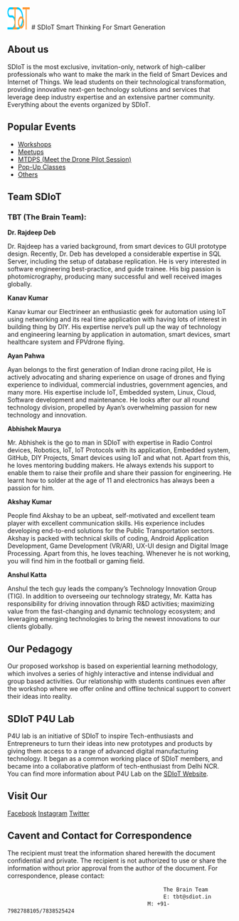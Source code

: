 <img src="SDIoT New Logo.png" height="50" width ="50">
# SDIoT 
Smart Thinking For Smart Generation

## About us
SDIoT is the most exclusive, invitation-only, network of high-caliber professionals who want to make the mark
in the field of Smart Devices and Internet of Things. We lead students on their technological
transformation, providing innovative next-gen technology solutions and services that leverage deep
industry expertise and an extensive partner community. Everything about the events organized by SDIoT. 

## Popular Events
+ [Workshops](/Workshops)
+ [Meetups](/Meetups)
+ [MTDPS (Meet the Drone Pilot Session)](/MTDPS)
+ [Pop-Up Classes](/Pop-Up)
+ [Others](/Others)

## Team SDIoT 
### TBT (The Brain Team):
**Dr. Rajdeep Deb**

Dr. Rajdeep has a varied background, from smart devices to GUI prototype design. Recently, Dr. Deb has developed a considerable expertise in SQL Server, including the setup of database replication. He is very interested in software engineering best-practice, and guide trainee. His big passion is photomicrography, producing many successful and well received images globally.

**Kanav Kumar**

Kanav kumar our Electrineer an enthusiastic geek for automation using IoT using networking and its real time application with having lots of interest in building thing by DIY. His expertise nerve’s pull up the way of technology and engineering learning by application in automation, smart devices, smart healthcare system and FPVdrone flying.

**Ayan Pahwa**

Ayan belongs to the first generation of Indian drone racing pilot, He is actively advocating and sharing experience on usage of drones and flying experience to individual, commercial industries, government agencies, and many more. His expertise include IoT, Embedded system, Linux, Cloud, Software development and maintenance. He looks after our all round technology division, propelled by Ayan’s overwhelming passion for new technology and innovation.

**Abhishek Maurya**

Mr. Abhishek is the go to man in SDIoT with expertise in Radio Control devices, Robotics, IoT, IoT Protocols with its application, Embedded system, GitHub, DIY Projects, Smart devices using IoT and what not. Apart from this, he loves mentoring budding makers. He always extends his support to enable them to raise their profile and share their passion for engineering. He learnt how to solder at the age of 11 and electronics has always been a passion for him.

**Akshay Kumar**

People find Akshay to be an upbeat, self-motivated and excellent team player with excellent communication skills. His experience includes developing end-to-end solutions for the Public Transportation sectors. Akshay is packed with technical skills of coding, Android Application Development, Game Development (VR/AR), UX-UI design and Digital Image Processing. Apart from this, he loves teaching. Whenever he is not working, you will find him in the football or gaming field.

**Anshul Katta**

Anshul the tech guy leads the company’s Technology Innovation Group (TIG). In addition to overseeing our technology strategy, Mr. Katta has responsibility for driving innovation through R&D activities; maximizing value from the fast-changing and dynamic technology ecosystem; and leveraging emerging technologies to bring the newest innovations to our clients globally.

## Our Pedagogy
Our proposed workshop is based on experiential learning methodology, which involves a series of highly interactive and intense individual and group based activities. Our relationship with students continues even after the workshop where we offer online and offline technical support to convert their ideas into reality.

## SDIoT P4U Lab
P4U lab is an initiative of SDIoT to inspire Tech-enthusiasts and Entrepreneurs to turn their ideas into new prototypes and products by giving them access to a range of advanced digital manufacturing technology. It began as a common working place of SDIoT members, and became into a collaborative platform of tech-enthusiast from Delhi NCR. You can find more information about P4U Lab on the [SDIoT Website](http://sdiot.in/).

## Visit Our
[Facebook](https://www.facebook.com/SDIOT-1187980357914226/)
[Instagram](https://www.instagram.com/sdiot_official)
[Twitter](https://twitter.com/smartsdiot)

## Cavent and Contact for Correspondence
The recipient must treat the information shared herewith the document confidential and private. The recipient is not authorized to use or share the information without prior approval from the author of the document. For correspondence, please contact:

                                                     The Brain Team
                                                     E: tbt@sdiot.in
                                                M: +91-7982788105/7838525424

